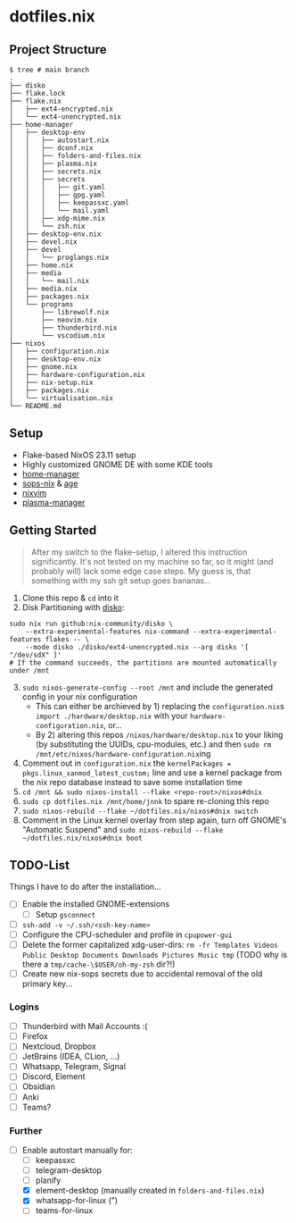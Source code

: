 # dotfiles.nix

## Project Structure

```shell
$ tree # main branch
.
├── disko
├── flake.lock
├── flake.nix
│   ├── ext4-encrypted.nix
│   └── ext4-unencrypted.nix
├── home-manager
│   ├── desktop-env
│   │   ├── autostart.nix
│   │   ├── dconf.nix
│   │   ├── folders-and-files.nix
│   │   ├── plasma.nix
│   │   ├── secrets.nix
│   │   ├── secrets
│   │   │   ├── git.yaml
│   │   │   ├── gpg.yaml
│   │   │   ├── keepassxc.yaml
│   │   │   └── mail.yaml
│   │   ├── xdg-mime.nix
│   │   └── zsh.nix
│   ├── desktop-env.nix
│   ├── devel.nix
│   ├── devel
│   │   └── proglangs.nix
│   ├── home.nix
│   ├── media
│   │   └── mail.nix
│   ├── media.nix
│   ├── packages.nix
│   └── programs
│       ├── librewolf.nix
│       ├── neovim.nix
│       ├── thunderbird.nix
│       └── vscodium.nix
├── nixos
│   ├── configuration.nix
│   ├── desktop-env.nix
│   ├── gnome.nix
│   ├── hardware-configuration.nix
│   ├── nix-setup.nix
│   ├── packages.nix
│   └── virtualisation.nix
└── README.md
```

## Setup

- Flake-based NixOS 23.11 setup
- Highly customized GNOME DE with some KDE tools
- [home-manager](https://github.com/nix-community/home-manager)
- [sops-nix](https://github.com/Mic92/sops-nix) & [age](https://github.com/FiloSottile/age)
- [nixvim](https://github.com/nix-community/nixvim)
- [plasma-manager](https://github.com/pjones/plasma-manager)

## Getting Started

> After my switch to the flake-setup, I altered this instruction significantly.
> It's not tested on my machine so far, so it might (and probably will) lack some edge case steps.
> My guess is, that something with my ssh git setup goes bananas...

1. Clone this repo & `cd` into it
2. Disk Partitioning with [disko](https://github.com/nix-community/disko):

```shell
sudo nix run github:nix-community/disko \
    --extra-experimental-features nix-command --extra-experimental-features flakes -- \
    --mode disko ./disko/ext4-unencrypted.nix --arg disks '[ "/dev/sdX" ]'
# If the command succeeds, the partitions are mounted automatically under /mnt
```

3. `sudo nixos-generate-config --root /mnt` and include the generated config in your nix configuration
   - This can either be archieved by 1) replacing the `configuration.nix`s `import ./hardware/desktop.nix` with your `hardware-configuration.nix`, or...
   - By 2) altering this repos `/nixos/hardware/desktop.nix` to your liking (by substituting the UUIDs, cpu-modules, etc.) and then `sudo rm /mnt/etc/nixos/hardware-configuration.nix`ing
4. Comment out in `configuration.nix` the `kernelPackages = pkgs.linux_xanmod_latest_custom;` line and use a kernel package from the nix repo database instead to save some installation time
5. `cd /mnt && sudo nixos-install --flake <repo-root>/nixos#dnix`
6. `sudo cp dotfiles.nix /mnt/home/jnnk` to spare re-cloning this repo
7. `sudo nixos-rebuild --flake ~/dotfiles.nix/nixos#dnix switch`
8. Comment in the Linux kernel overlay from step again, turn off GNOME's "Automatic Suspend" and `sudo nixos-rebuild --flake ~/dotfiles.nix/nixos#dnix boot`

## TODO-List

Things I have to do after the installation...

- [ ] Enable the installed GNOME-extensions
    - [ ] Setup `gsconnect`
- [ ] `ssh-add -v ~/.ssh/<ssh-key-name>`
- [ ] Configure the CPU-scheduler and profile in `cpupower-gui`
- [ ] Delete the former capitalized xdg-user-dirs: `rm -fr Templates Videos Public Desktop Documents Downloads Pictures Music tmp` (TODO why is there a `tmp/cache-\$USER/oh-my-zsh` dir?!)
- [ ] Create new nix-sops secrets due to accidental removal of the old primary key...

### Logins

- [ ] Thunderbird with Mail Accounts :(
- [ ] Firefox
- [ ] Nextcloud, Dropbox
- [ ] JetBrains (IDEA, CLion, ...)
- [ ] Whatsapp, Telegram, Signal
- [ ] Discord, Element
- [ ] Obsidian
- [ ] Anki
- [ ] Teams?

### Further

- [ ] Enable autostart manually for:
  - [ ] keepassxc
  - [ ] telegram-desktop
  - [ ] planify
  - [x] element-desktop (manually created in `folders-and-files.nix`)
  - [x] whatsapp-for-linux (")
  - [ ] teams-for-linux
